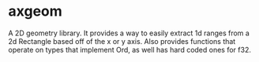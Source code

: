 # axgeom

A 2D geometry library. It provides a way to easily extract 1d ranges from a 2d Rectangle based off of the x or y axis.
Also provides functions that operate on types that implement Ord, as well has hard coded ones for f32.
